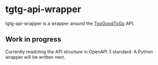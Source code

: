 # tgtg-api-wrapper
tgtg-api-wrapper is a wrapper around the [TooGoodToGo](https://toogoodtogo.com/) API.

## Work in progress
Currently readcting the API structure in OpenAPI 3 standard.
A Python wrapper will be written next.
